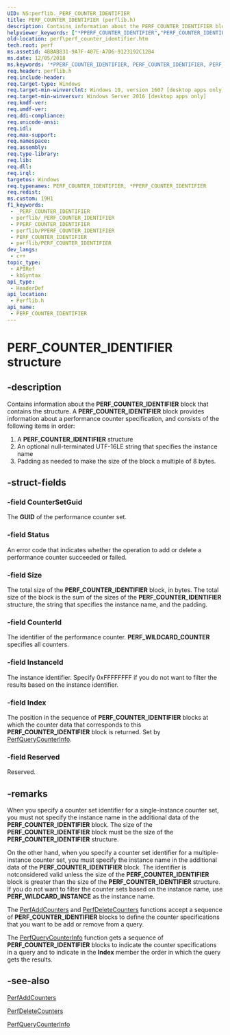 ```yaml
---
UID: NS:perflib._PERF_COUNTER_IDENTIFIER
title: PERF_COUNTER_IDENTIFIER (perflib.h)
description: Contains information about the PERF_COUNTER_IDENTIFIER block that contains the structure.
helpviewer_keywords: ["*PPERF_COUNTER_IDENTIFIER","PERF_COUNTER_IDENTIFIER","PERF_COUNTER_IDENTIFIER structure [Perf]","PPERF_COUNTER_IDENTIFIER","PPERF_COUNTER_IDENTIFIER structure pointer [Perf]","perf.perf_counter_identifier","perflib/PERF_COUNTER_IDENTIFIER","perflib/PPERF_COUNTER_IDENTIFIER"]
old-location: perf\perf_counter_identifier.htm
tech.root: perf
ms.assetid: 4BBAB831-9A7F-407E-A7D6-9123192C12B4
ms.date: 12/05/2018
ms.keywords: '*PPERF_COUNTER_IDENTIFIER, PERF_COUNTER_IDENTIFIER, PERF_COUNTER_IDENTIFIER structure [Perf], PPERF_COUNTER_IDENTIFIER, PPERF_COUNTER_IDENTIFIER structure pointer [Perf], perf.perf_counter_identifier, perflib/PERF_COUNTER_IDENTIFIER, perflib/PPERF_COUNTER_IDENTIFIER'
req.header: perflib.h
req.include-header: 
req.target-type: Windows
req.target-min-winverclnt: Windows 10, version 1607 [desktop apps only]
req.target-min-winversvr: Windows Server 2016 [desktop apps only]
req.kmdf-ver: 
req.umdf-ver: 
req.ddi-compliance: 
req.unicode-ansi: 
req.idl: 
req.max-support: 
req.namespace: 
req.assembly: 
req.type-library: 
req.lib: 
req.dll: 
req.irql: 
targetos: Windows
req.typenames: PERF_COUNTER_IDENTIFIER, *PPERF_COUNTER_IDENTIFIER
req.redist: 
ms.custom: 19H1
f1_keywords:
 - _PERF_COUNTER_IDENTIFIER
 - perflib/_PERF_COUNTER_IDENTIFIER
 - PPERF_COUNTER_IDENTIFIER
 - perflib/PPERF_COUNTER_IDENTIFIER
 - PERF_COUNTER_IDENTIFIER
 - perflib/PERF_COUNTER_IDENTIFIER
dev_langs:
 - c++
topic_type:
 - APIRef
 - kbSyntax
api_type:
 - HeaderDef
api_location:
 - Perflib.h
api_name:
 - PERF_COUNTER_IDENTIFIER
---
```


# PERF_COUNTER_IDENTIFIER structure


## -description

Contains information about the <b>PERF_COUNTER_IDENTIFIER</b> block that contains the structure. A <b>PERF_COUNTER_IDENTIFIER</b> block provides information about a performance counter specification, and consists of the following items in order: <ol>
<li>A <b>PERF_COUNTER_IDENTIFIER</b> structure</li>
<li>An optional null-terminated UTF-16LE string that specifies the instance name</li>
<li>Padding as needed to make the size of the block  a multiple of 8 bytes. </li>
</ol>

## -struct-fields

### -field CounterSetGuid

The <b>GUID</b> of the performance counter set.

### -field Status

An error code  that indicates whether the operation to add or delete a performance counter succeeded or failed.

### -field Size

The total size of the <b>PERF_COUNTER_IDENTIFIER</b> block, in bytes. The total size of the block is the sum of the sizes of the <b>PERF_COUNTER_IDENTIFIER</b> structure, the string that specifies the instance name, and the padding.

### -field CounterId

The identifier of the performance counter. <b>PERF_WILDCARD_COUNTER</b> specifies  all counters.

### -field InstanceId

The instance identifier. Specify 0xFFFFFFFF if you do  not want to filter the results based on the instance identifier.

### -field Index

The position in the sequence of <b>PERF_COUNTER_IDENTIFIER</b> blocks at which the counter data that corresponds to this <b>PERF_COUNTER_IDENTIFIER</b> block is returned. Set by <a href="/windows/desktop/api/perflib/nf-perflib-perfquerycounterinfo">PerfQueryCounterInfo</a>.

### -field Reserved

Reserved.

## -remarks

When you specify a counter set identifier for a single-instance counter set, you must not specify the
instance name in the additional data of the <b>PERF_COUNTER_IDENTIFIER</b> block. The size of the <b>PERF_COUNTER_IDENTIFIER</b> block must be the size of the <b>PERF_COUNTER_IDENTIFIER</b> structure.

On the other hand, when you specify a counter set identifier for a multiple-instance counter set, you must specify the instance name in the additional data of the <b>PERF_COUNTER_IDENTIFIER</b> block. The identifier is notconsidered valid unless the size of
the <b>PERF_COUNTER_IDENTIFIER</b> block is greater than the  size of the <b>PERF_COUNTER_IDENTIFIER</b> structure. If you do not want
to filter the counter sets based on the instance name, use <b>PERF_WILDCARD_INSTANCE</b> as the instance
name.

The <a href="/windows/desktop/api/perflib/nf-perflib-perfaddcounters">PerfAddCounters</a> and <a href="/windows/desktop/api/perflib/nf-perflib-perfdeletecounters">PerfDeleteCounters</a> functions accept a sequence of
<b>PERF_COUNTER_IDENTIFIER</b> blocks to define the counter specifications that you want to be
add or remove from a query.

The <a href="/windows/desktop/api/perflib/nf-perflib-perfquerycounterinfo">PerfQueryCounterInfo</a> function gets a sequence of <b>PERF_COUNTER_IDENTIFIER</b> blocks to indicate the counter specifications in a query and to indicate in the <b>Index</b> member the
order in which the  query gets the results.

## -see-also

<a href="/windows/desktop/api/perflib/nf-perflib-perfaddcounters">PerfAddCounters</a>



<a href="/windows/desktop/api/perflib/nf-perflib-perfdeletecounters">PerfDeleteCounters</a>



<a href="/windows/desktop/api/perflib/nf-perflib-perfquerycounterinfo">PerfQueryCounterInfo</a>